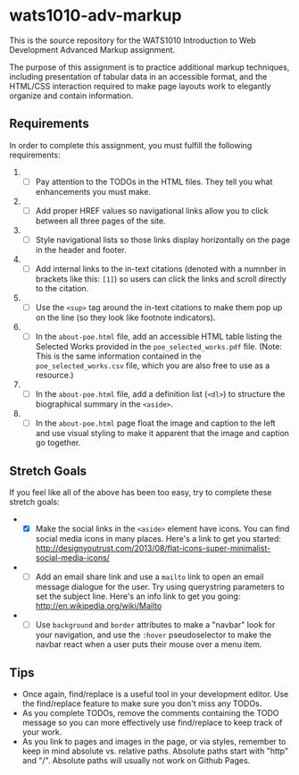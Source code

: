 wats1010-adv-markup
===================

This is the source repository for the WATS1010 Introduction to Web Development
Advanced Markup assignment.

The purpose of this assignment is to practice additional markup techniques,
including presentation of tabular data in an accessible format, and the
HTML/CSS interaction required to make page layouts work to elegantly organize
and contain information.

Requirements
------------

In order to complete this assignment, you must fulfill the following requirements:

1. - [ ] Pay attention to the TODOs in the HTML files. They tell you what enhancements
   you must make.
2. - [ ]  Add proper HREF values so navigational links allow you to click between all
   three pages of the site.
3. - [ ]  Style navigational lists so those links display horizontally on the page in
   the header and footer.
4. - [ ]  Add internal links to the in-text citations (denoted with a numnber in
   brackets like this: ``[1]``) so users can click the links and scroll directly
   to the citation.
5. - [ ]  Use the ``<sup>`` tag around the in-text citations to make them pop up on
   the line (so they look like footnote indicators).
6. - [ ]  In the ``about-poe.html`` file, add an accessible HTML table listing the
   Selected Works provided in the ``poe_selected_works.pdf`` file. (Note: This
   is the same information contained in the ``poe_selected_works.csv`` file,
   which you are also free to use as a resource.)
7. - [ ]  In the ``about-poe.html`` file, add a definition list (``<dl>``) to structure
   the biographical summary in the ``<aside>``.
8. - [ ]  In the ``about-poe.html`` page float the image and caption to the left and
   use visual styling to make it apparent that the image and caption go
   together.

Stretch Goals
-------------

If you feel like all of the above has been too easy, try to complete these
stretch goals:

* - [x]  Make the social links in the ``<aside>`` element have icons. You can find
  social media icons in many places. Here's a link to get you started:
  http://designyoutrust.com/2013/08/flat-icons-super-minimalist-social-media-icons/
* - [ ]  Add an email share link and use a ``mailto`` link to open an email message
  dialogue for the user. Try using querystring parameters to set the
  subject line. Here's an info link to get you going:
  http://en.wikipedia.org/wiki/Mailto
* - [ ]  Use ``background`` and ``border`` attributes to make a "navbar" look for your
  navigation, and use the ``:hover`` pseudoselector to make the navbar react
  when a user puts their mouse over a menu item.

Tips
----

* Once again, find/replace is a useful tool in your development editor. Use
  the find/replace feature to make sure you don't miss any TODOs.
* As you complete TODOs, remove the comments containing the TODO message so
  you can more effectively use find/replace to keep track of your work.
* As you link to pages and images in the page, or via styles, remember to keep
  in mind absolute vs. relative paths. Absolute paths start with "http" and "/".
  Absolute paths will usually not work on Github Pages.
